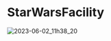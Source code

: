 # StarWarsFacility
![2023-06-02_11h38_20](https://github.com/Patrik-07/StarWarsFacilityFrontEnd/assets/60797275/83ceb719-90c1-4f4b-92ef-bf96da8154a7)
